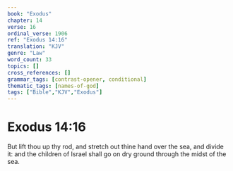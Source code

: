 ```yaml
---
book: "Exodus"
chapter: 14
verse: 16
ordinal_verse: 1906
ref: "Exodus 14:16"
translation: "KJV"
genre: "Law"
word_count: 33
topics: []
cross_references: []
grammar_tags: [contrast-opener, conditional]
thematic_tags: [names-of-god]
tags: ["Bible","KJV","Exodus"]
---
```


# Exodus 14:16

But lift thou up thy rod, and stretch out thine hand over the sea, and divide it: and the children of Israel shall go on dry ground through the midst of the sea.
